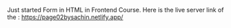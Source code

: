 Just started Form in HTML in Frontend Course.
Here is the live server link of the : https://page02bysachin.netlify.app/
